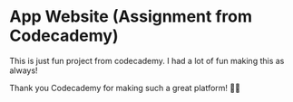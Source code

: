# App Website (Assignment from Codecademy)

This is just fun project from codecademy. I had a lot of fun making this as always!

Thank you Codecademy for making such a great platform! 🙏🏻
